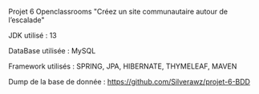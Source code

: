 Projet 6 Openclassrooms
"Créez un site communautaire autour de l’escalade"


JDK utilisé : 13


DataBase utilisée : MySQL


Framework utilisés : SPRING, JPA, HIBERNATE, THYMELEAF, MAVEN



Dump de la base de donnée : https://github.com/Silverawz/projet-6-BDD
